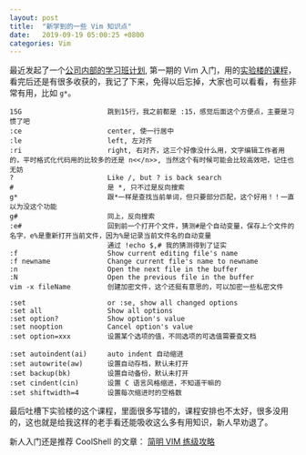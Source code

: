 ```yaml
---
layout: post
title:  "新学到的一些 Vim 知识点"
date:   2019-09-19 05:00:25 +0800
categories: Vim
---
```


最近发起了一个[公司内部的学习班计划](_posts/2019-09-19-online-joint-learning-plan.md), 第一期的 Vim 入门，用的[实验楼的课程](https://www.shiyanlou.com/courses/2)，看完后还是有很多收获的，我记了下来，免得以后忘掉，大家也可以看看，有些非常有用，比如 `g*`。

```
15G		 				跳到15行，我之前都是 :15，感觉后面这个方便点，主要是习惯了吧
:ce		 				center, 使一行居中
:le		 				left, 左对齐
:ri      				right, 右对齐，这三个好像没什么用，文字编辑工作者用的，平时格式化代码用的比较多的还是 n<</n>>, 当然这个有时候可能会比较高效吧，记住也无妨
?						Like /, but ? is back search
#						是 *, 只不过是反向搜索
g*						跟*一样是查找当前单词，但只要部分匹配，这个好用！！一直以为没这个功能
g#						同上，反向搜索
:e#						回到前一个打开个文件，猜测#是个自动变量，保存上个文件的名字，e%是重新打开当前文件，因为%是记录当前文件名的自动变量
						通过 !echo $,# 我的猜测得到了证实
:f 						Show current editing file's name
:f newname				Change current file's name to newname
:n 						Open the next file in the buffer
:N 						Open the previous file in the buffer
vim -x fileName			创建加密文件，这个还挺有意思的，可以加密一些私密文件

:set				    or :se, show all changed options
:set all 				Show all options
:set option?			Show option's value
:set nooption			Cancel option's value
:set option=xxx			设置某个选项的值，不同选项的可选值需要查文档

:set autoindent(ai)		auto indent 自动缩进
:set autowrite(aw)		设置自动存档，默认未打开
:set backup(bk) 		设置自动备份，默认未打开
:set cindent(cin)		设置 C 语言风格缩进，不知道干嘛的
:set shiftwidth=4		设置每次缩进时的空格数
```

最后吐槽下实验楼的这个课程，里面很多写错的，课程安排也不太好，很多没用的，这也就是给我这样的老手看还能吸收这么多有用知识，新人早劝退了。

新人入门还是推荐 CoolShell 的文章：
[简明 VIM 练级攻略](https://coolshell.cn/articles/5426.html)





